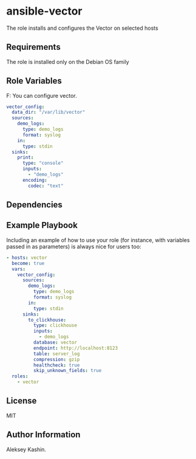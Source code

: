 ansible-vector
=========

The role installs and configures the Vector on selected hosts

Requirements
------------

The role is installed only on the Debian OS family

Role Variables
--------------

F: You can configure vector.

```yaml
vector_config:
  data_dir: "/var/lib/vector"
  sources:
    demo_logs:
      type: demo_logs
      format: syslog
    in:
      type: stdin
  sinks:
    print:
      type: "console"
      inputs:
        - "demo_logs"
      encoding:
        codec: "text"
```

Dependencies
------------

Example Playbook
----------------

Including an example of how to use your role (for instance, with variables passed in as parameters) is always nice for users too:

```yaml
- hosts: vector
  become: true
  vars:
    vector_config:
      sources:
        demo_logs:
          type: demo_logs
          format: syslog
        in:
          type: stdin
      sinks:
        to_clickhouse:
          type: clickhouse
          inputs:
            - demo_logs
          database: vector
          endpoint: http://localhost:8123
          table: server_log
          compression: gzip
          healthcheck: true
          skip_unknown_fields: true
  roles:
    - vector
```

License
-------

MIT

Author Information
------------------

Aleksey Kashin.
